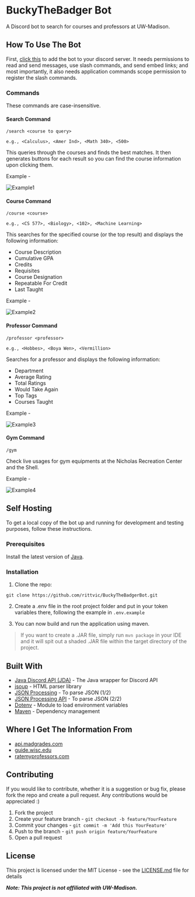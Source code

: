 # BuckyTheBadger Bot

A Discord bot to search for courses and professors at UW-Madison.

## How To Use The Bot

First, [click this](https://discord.com/api/oauth2/authorize?client_id=990494786123333682&permissions=139586751552&scope=bot%20applications.commands) to add the bot to your discord server.
It needs permissions to read and send messages, use slash commands, and send embed links; and most importantly, it also needs application commands scope permission to register the slash commands.

### Commands

These commands are case-insensitive.

#### Search Command

`/search <course to query>` 

`e.g., <Calculus>, <Amer Ind>, <Math 340>, <500>`

This queries through the courses and finds the best matches.  It then generates buttons for each result so you can find the course information upon clicking them.

Example -

![Example1](https://cdn.discordapp.com/attachments/1007141650281279568/1034285519481344060/unknown.png)


#### Course Command

`/course <course>`

`e.g., <CS 577>, <Biology>, <102>, <Machine Learning>`

This searches for the specified course (or the top result) and displays the following information:
- Course Description
- Cumulative GPA
- Credits
- Requisites
- Course Designation
- Repeatable For Credit
- Last Taught

Example -

![Example2](https://cdn.discordapp.com/attachments/1007141650281279568/1007153043583803422/unknown.png)

#### Professor Command

`/professor <professor>` 

`e.g., <Hobbes>, <Boya Wen>, <Vermillion>`

Searches for a professor and displays the following information:
- Department
- Average Rating
- Total Ratings
- Would Take Again
- Top Tags
- Courses Taught

Example -

![Example3](https://cdn.discordapp.com/attachments/1007141650281279568/1007153325298438236/unknown.png)

#### Gym Command

`/gym`

Check live usages for gym equipments at the Nicholas Recreation Center and the Shell.

Example -

![Example4](https://cdn.discordapp.com/attachments/1007141650281279568/1034288672641654825/unknown.png)

## Self Hosting

To get a local copy of the bot up and running for development and testing purposes, follow these instructions.

### Prerequisites

Install the latest version of [Java](https://www.oracle.com/java/technologies/downloads/).

### Installation

1. Clone the repo:

```
git clone https://github.com/rittvic/BuckyTheBadgerBot.git
```

2. Create a .env file in the root project folder and put in your token variables there, following the example in `.env.example`

3. You can now build and run the application using maven.

> If you want to create a .JAR file, simply run `mvn package` in your IDE and it will spit out a shaded .JAR file within the target directory of the project.

## Built With

* [Java Discord API (JDA)](https://github.com/DV8FromTheWorld/JDA) - The Java wrapper for Discord API
* [jsoup](https://github.com/jhy/jsoup/) - HTML parser library
* [JSON Processing](https://mvnrepository.com/artifact/org.glassfish/javax.json) - To parse JSON (1/2)
* [JSON Processing API](https://mvnrepository.com/artifact/javax.json/javax.json-api) - To parse JSON (2/2)
* [Dotenv](https://github.com/cdimascio/dotenv-java) - Module to load environment variables
* [Maven](https://maven.apache.org/) - Dependency management

## Where I Get The Information From
* [api.madgrades.com](https://api.madgrades.com/)
* [guide.wisc.edu](https://guide.wisc.edu)
* [ratemyprofessors.com](https://www.ratemyprofessors.com)

## Contributing

If you would like to contribute, whether it is a suggestion or bug fix, please fork the repo and create a pull request. Any contributions would be appreciated :)
1. Fork the project
2. Create your feature branch - `git checkout -b feature/YourFeature`
3. Commit your changes - `git commit -m 'Add this YourFeature'`
4. Push to the branch - `git push origin feature/YourFeature`
5. Open a pull request

## License

This project is licensed under the MIT License - see the [LICENSE.md](LICENSE) file for  details

<b><i> Note: This project is not affiliated with UW-Madison. </b><i>

